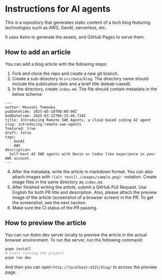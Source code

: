 # Instructions for AI agents
This is a repository that generates static content of a tech blog featuring technologies such as AWS, GenAI, serverless, etc.

It uses Astro to generate the assets, and GitHub Pages to serve them.

## How to add an article

You can add a blog article with the following steps:

1. Fork and clone the repo and create a new git branch.
2. Create a sub-directory in `src/data/blog`. The directory name should include the publication date and a brief title (kebab-cased).
3. In the directory, create `index.md`. The file should contain metadata in the below schema:

```
---
author: Masashi Tomooka
pubDatetime: 2025-05-18T08:00:00Z
modDatetime: 2025-03-22T06:25:46.734Z
title: Introducing Remote SWE Agents, a cloud based coding AI agent
slug: introducing-remote-swe-agents
featured: true
draft: false
tags:
  - GenAI
  - AWS
description:
  Self-host AI SWE agents with Devin or Codex like experience in your AWS account.
---
```

4. After the metadata, write the article in markdown format. You can also attach images with `![alt text](./images/sample.png)'` notation. Create image files in the same directory as `index.md`.
5. After finished writing the article, submit a GitHub Pull Request. Use English for both PR title and description. Also, please attach the preview image of the article (screenshot of a browser screen) in the PR. To get the screenshot, see the next section.
6. Make sure the CI status of the PR passing.

## How to preview the article

You can run Astro dev server locally to preview the article in the actual browser environment. To run the server, run the following command:

```sh
pnpm install
# start running the project
pnpm run dev
```

And then you can open `http://localhost:4321/blog/` to access the preview page.
